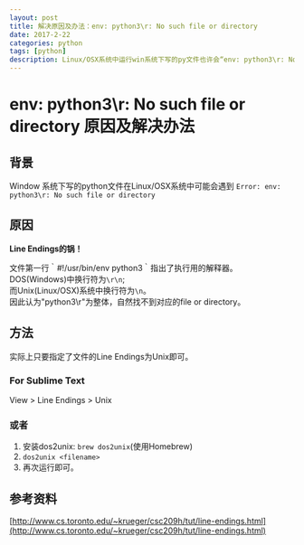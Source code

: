 ```yaml
---
layout: post
title: 解决原因及办法：env: python3\r: No such file or directory
date: 2017-2-22
categories: python
tags: [python]
description: Linux/OSX系统中运行win系统下写的py文件也许会“env: python3\r: No such file or directory”，本文解释该现象原因并给出解决方法。
---
```


# env: python3\r: No such file or directory 原因及解决办法

## 背景
Window 系统下写的python文件在Linux/OSX系统中可能会遇到
`Error: env: python3\r: No such file or directory`

## 原因
**Line Endings的锅！**

文件第一行｀#!/usr/bin/env python3｀指出了执行用的解释器。   
DOS(Windows)中换行符为`\r\n`;   
而Unix(Linux/OSX)系统中换行符为`\n`。   
因此认为"python3\r"为整体，自然找不到对应的file or directory。

## 方法
实际上只要指定了文件的Line Endings为Unix即可。
### For Sublime Text
View > Line Endings > Unix

### 或者
1. 安装dos2unix: `brew dos2unix`(使用Homebrew)
2. `dos2unix <filename>`
3. 再次运行即可。

## 参考资料
[http://www.cs.toronto.edu/~krueger/csc209h/tut/line-endings.html](http://www.cs.toronto.edu/~krueger/csc209h/tut/line-endings.html)